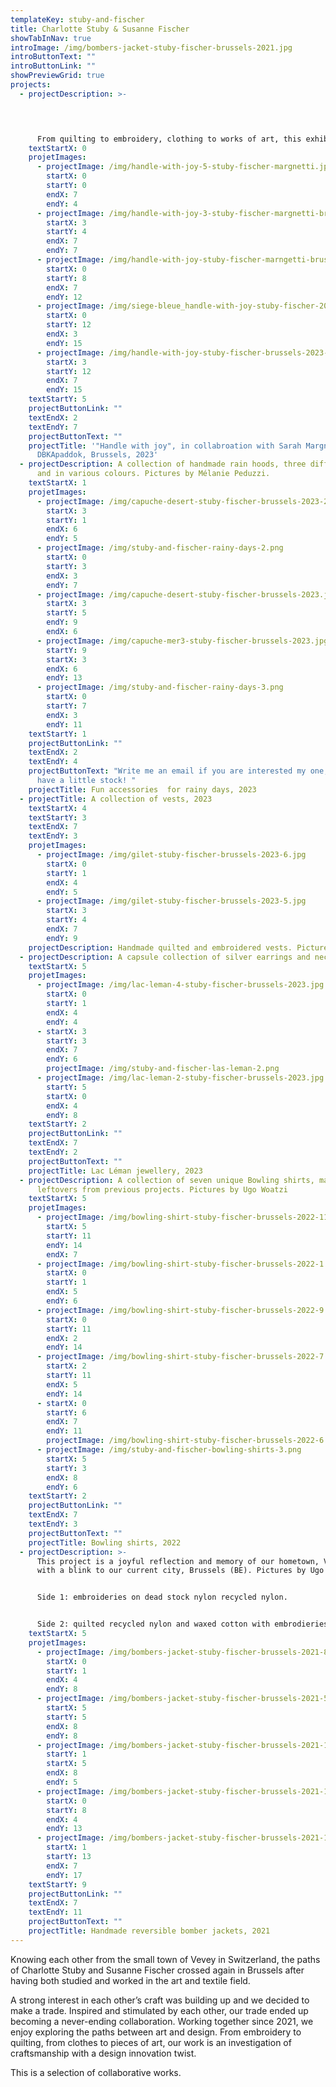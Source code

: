 ```yaml
---
templateKey: stuby-and-fischer
title: Charlotte Stuby & Susanne Fischer
showTabInNav: true
introImage: /img/bombers-jacket-stuby-fischer-brussels-2021.jpg
introButtonText: ""
introButtonLink: ""
showPreviewGrid: true
projects:
  - projectDescription: >-
      



      From quilting to embroidery, clothing to works of art, this exhibition by six hands is a joyful exploration of textile techniques taking the viewer on a stroll through a pictorial staging of the pieces. The textile works, by the Charlotte Stuby and Susanne Fischer duo, invoke memories of mountains, the lake, and friendship. Sarah Margnetti’s brush makes the textile works dance in a ballet of hands, feet, and noses. The three artists connect with amusement and affinity between design and visual art to make light of these media as well as their status. Pictures by Lola Pertsowsky
    textStartX: 0
    projetImages:
      - projectImage: /img/handle-with-joy-5-stuby-fischer-margnetti.jpg
        startX: 0
        startY: 0
        endX: 7
        endY: 4
      - projectImage: /img/handle-with-joy-3-stuby-fischer-margnetti-brussels-2023.jpg
        startX: 3
        startY: 4
        endX: 7
        endY: 7
      - projectImage: /img/handle-with-joy-stuby-fischer-marngetti-brussels-2023.jpg
        startX: 0
        startY: 8
        endX: 7
        endY: 12
      - projectImage: /img/siege-bleue_handle-with-joy-stuby-fischer-2023.jpg
        startX: 0
        startY: 12
        endX: 3
        endY: 15
      - projectImage: /img/handle-with-joy-stuby-fischer-brussels-2023-2.jpg
        startX: 3
        startY: 12
        endX: 7
        endY: 15
    textStartY: 5
    projectButtonLink: ""
    textEndX: 2
    textEndY: 7
    projectButtonText: ""
    projectTitle: '"Handle with joy", in collabroation with Sarah Margnetti,
      DBKApaddok, Brussels, 2023'
  - projectDescription: A collection of handmade rain hoods, three different models
      and in various colours. Pictures by Mélanie Peduzzi.
    textStartX: 1
    projetImages:
      - projectImage: /img/capuche-desert-stuby-fischer-brussels-2023-2.jpg
        startX: 3
        startY: 1
        endX: 6
        endY: 5
      - projectImage: /img/stuby-and-fischer-rainy-days-2.png
        startX: 0
        startY: 3
        endX: 3
        endY: 7
      - projectImage: /img/capuche-desert-stuby-fischer-brussels-2023.jpg
        startX: 3
        startY: 5
        endY: 9
        endX: 6
      - projectImage: /img/capuche-mer3-stuby-fischer-brussels-2023.jpg
        startY: 9
        startX: 3
        endX: 6
        endY: 13
      - projectImage: /img/stuby-and-fischer-rainy-days-3.png
        startX: 0
        startY: 7
        endX: 3
        endY: 11
    textStartY: 1
    projectButtonLink: ""
    textEndX: 2
    textEndY: 4
    projectButtonText: "Write me an email if you are interested my one, we still
      have a little stock! "
    projectTitle: Fun accessories  for rainy days, 2023
  - projectTitle: A collection of vests, 2023
    textStartX: 4
    textStartY: 3
    textEndX: 7
    textEndY: 3
    projetImages:
      - projectImage: /img/gilet-stuby-fischer-brussels-2023-6.jpg
        startX: 0
        startY: 1
        endX: 4
        endY: 5
      - projectImage: /img/gilet-stuby-fischer-brussels-2023-5.jpg
        startX: 3
        startY: 4
        endX: 7
        endY: 9
    projectDescription: Handmade quilted and embroidered vests. Pictures by Mélanie Peduzzi
  - projectDescription: A capsule collection of silver earrings and necklace made of silver.
    textStartX: 5
    projetImages:
      - projectImage: /img/lac-leman-4-stuby-fischer-brussels-2023.jpg
        startX: 0
        startY: 1
        endX: 4
        endY: 4
      - startX: 3
        startY: 3
        endX: 7
        endY: 6
        projectImage: /img/stuby-and-fischer-las-leman-2.png
      - projectImage: /img/lac-leman-2-stuby-fischer-brussels-2023.jpg
        startY: 5
        startX: 0
        endX: 4
        endY: 8
    textStartY: 2
    projectButtonLink: ""
    textEndX: 7
    textEndY: 2
    projectButtonText: ""
    projectTitle: Lac Léman jewellery, 2023
  - projectDescription: A collection of seven unique Bowling shirts, made out of
      leftovers from previous projects. Pictures by Ugo Woatzi
    textStartX: 5
    projetImages:
      - projectImage: /img/bowling-shirt-stuby-fischer-brussels-2022-11.jpg
        startX: 5
        startY: 11
        endY: 14
        endX: 7
      - projectImage: /img/bowling-shirt-stuby-fischer-brussels-2022-1.jpg
        startX: 0
        startY: 1
        endX: 5
        endY: 6
      - projectImage: /img/bowling-shirt-stuby-fischer-brussels-2022-9.jpg
        startX: 0
        startY: 11
        endX: 2
        endY: 14
      - projectImage: /img/bowling-shirt-stuby-fischer-brussels-2022-7.jpg
        startX: 2
        startY: 11
        endX: 5
        endY: 14
      - startX: 0
        startY: 6
        endX: 7
        endY: 11
        projectImage: /img/bowling-shirt-stuby-fischer-brussels-2022-6.jpg
      - projectImage: /img/stuby-and-fischer-bowling-shirts-3.png
        startX: 5
        startY: 3
        endX: 8
        endY: 6
    textStartY: 2
    projectButtonLink: ""
    textEndX: 7
    textEndY: 3
    projectButtonText: ""
    projectTitle: Bowling shirts, 2022
  - projectDescription: >-
      This project is a joyful reflection and memory of our hometown, Vevey (CH)
      with a blink to our current city, Brussels (BE). Pictures by Ugo Woatzi.


      Side 1: embroideries on dead stock nylon recycled nylon.


      Side 2: quilted recycled nylon and waxed cotton with embrodieries and  handknitted cotton cuff and collar
    textStartX: 5
    projetImages:
      - projectImage: /img/bombers-jacket-stuby-fischer-brussels-2021-8.jpg
        startX: 0
        startY: 1
        endX: 4
        endY: 8
      - projectImage: /img/bombers-jacket-stuby-fischer-brussels-2021-5.jpg
        startX: 5
        startY: 5
        endX: 8
        endY: 8
      - projectImage: /img/bombers-jacket-stuby-fischer-brussels-2021-13.jpg
        startY: 1
        startX: 5
        endX: 8
        endY: 5
      - projectImage: /img/bombers-jacket-stuby-fischer-brussels-2021-10.jpg
        startX: 0
        startY: 8
        endX: 4
        endY: 13
      - projectImage: /img/bombers-jacket-stuby-fischer-brussels-2021-12.jpg
        startX: 1
        startY: 13
        endX: 7
        endY: 17
    textStartY: 9
    projectButtonLink: ""
    textEndX: 7
    textEndY: 11
    projectButtonText: ""
    projectTitle: Handmade reversible bomber jackets, 2021
---
```

Knowing each other from the small town of Vevey in Switzerland, the paths of Charlotte Stuby and Susanne Fischer crossed again in Brussels after having both studied and worked in the art and textile field. 

A strong interest in each other’s craft was building up and we decided to make a trade. Inspired and stimulated by each other, our trade ended up becoming a never-ending collaboration. Working together since 2021, we enjoy exploring the paths between art and design. From embroidery to quilting, from clothes to pieces of art, our work is an investigation of craftsmanship with a design innovation twist.

This is a selection of collaborative works.